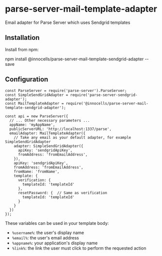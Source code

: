 # parse-server-mail-template-adapter

Email adapter for Parse Server which uses Sendgrid templates

## Installation

Install from npm:

npm install @innocells/parse-server-mail-template-sendgrid-adapter --save

## Configuration

    const ParseServer = require('parse-server').ParseServer;
    const SimpleSendGridAdapter = require('parse-server-sendgrid-adapter');
    const MailTemplateAdapter = require('@innocells/parse-server-mail-template-sendgrid-adapter');

    const api = new ParseServer({
      // ... Other necessary parameters ...
      appName: 'myAppName',
      publicServerURL: 'http://localhost:1337/parse',
      emailAdapter: MailTemplateAdapter({
        // Take any email as your default adapter, for example SimpleSendGridAdapter
        adapter: SimpleSendGridAdapter({
          apiKey: 'sendgridApiKey',
          fromAddress: 'fromEmailAddress',
        }),
        apiKey: 'sendgridApiKey',
        fromAddress: 'fromEmailAddress',
        fromName: 'fromName',
        template: {
          verification: {
            templateId: 'templateId'
          },
          resetPassword: {  // Same as verification
            templateId: 'templateId'
          }
        }
      })
    });

These variables can be used in your template body:

* `%username%`: the user's display name
* `%email%`: the user's email address
* `%appname%`: your application's display name
* `%link%`: the link the user must click to perform the requested action
